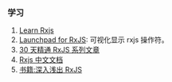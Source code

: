### 学习

1. [Learn Rxjs](https://www.learnrxjs.io/)
2. [Launchpad for RxJS](https://reactive.how/rxjs/mapTo): 可视化显示 rxjs 操作符。
3. [ 30 天精通 RxJS 系列文章](https://ithelp.ithome.com.tw/users/20103367/ironman/1199)
4. [Rxjs 中文文档](https://cn.rx.js.org/)
5. [书籍:深入浅出 RxJS](https://book.douban.com/subject/30217949//)

